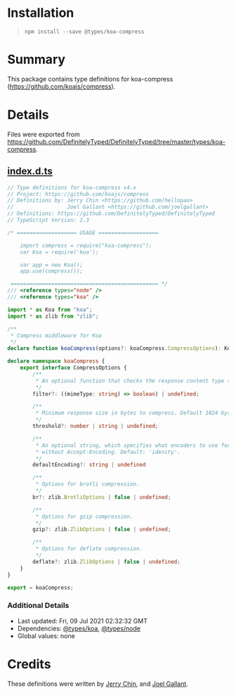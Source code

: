 # Installation
> `npm install --save @types/koa-compress`

# Summary
This package contains type definitions for koa-compress (https://github.com/koajs/compress).

# Details
Files were exported from https://github.com/DefinitelyTyped/DefinitelyTyped/tree/master/types/koa-compress.
## [index.d.ts](https://github.com/DefinitelyTyped/DefinitelyTyped/tree/master/types/koa-compress/index.d.ts)
````ts
// Type definitions for koa-compress v4.x
// Project: https://github.com/koajs/compress
// Definitions by: Jerry Chin <https://github.com/hellopao>
//                 Joel Gallant <https://github.com/joelgallant>
// Definitions: https://github.com/DefinitelyTyped/DefinitelyTyped
// TypeScript Version: 2.3

/* =================== USAGE ===================

    import compress = require("koa-compress");
    var Koa = require('koa');

    var app = new Koa();
    app.use(compress());

 =============================================== */
/// <reference types="node" />
/// <reference types="koa" />

import * as Koa from "koa";
import * as zlib from "zlib";

/**
 * Compress middleware for Koa
 */
declare function koaCompress(options?: koaCompress.CompressOptions): Koa.Middleware;

declare namespace koaCompress {
    export interface CompressOptions {
        /**
         * An optional function that checks the response content type to decide whether to compress. By default, it uses compressible.
         */
        filter?: ((mimeType: string) => boolean) | undefined;

        /**
         * Minimum response size in bytes to compress. Default 1024 bytes or 1kb.
         */
        threshold?: number | string | undefined;

        /**
         * An optional string, which specifies what encoders to use for requests
         * without Accept-Encoding. Default: 'idenity'.
         */
        defaultEncoding?: string | undefined

        /**
         * Options for brotli compression.
         */
        br?: zlib.BrotliOptions | false | undefined;

        /**
         * Options for gzip compression.
         */
        gzip?: zlib.ZlibOptions | false | undefined;

        /**
         * Options for deflate compression.
         */
        deflate?: zlib.ZlibOptions | false | undefined;
    }
}

export = koaCompress;

````

### Additional Details
 * Last updated: Fri, 09 Jul 2021 02:32:32 GMT
 * Dependencies: [@types/koa](https://npmjs.com/package/@types/koa), [@types/node](https://npmjs.com/package/@types/node)
 * Global values: none

# Credits
These definitions were written by [Jerry Chin](https://github.com/hellopao), and [Joel Gallant](https://github.com/joelgallant).
